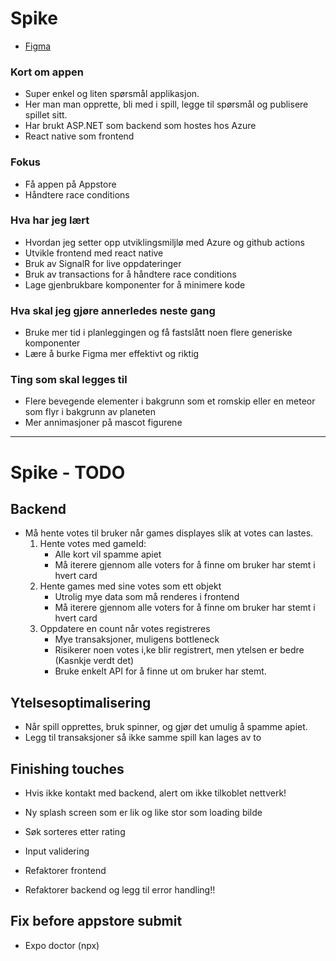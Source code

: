 # Spike

- [Figma](https://www.figma.com/file/oBgpl8HkiowbkUFe6HchFL/Untitled?node-id=0%3A1&mode=dev)

### Kort om appen

- Super enkel og liten spørsmål applikasjon.
- Her man man opprette, bli med i spill, legge til spørsmål og publisere spillet sitt.
- Har brukt ASP.NET som backend som hostes hos Azure
- React native som frontend

### Fokus

- Få appen på Appstore
- Håndtere race conditions

### Hva har jeg lært

- Hvordan jeg setter opp utviklingsmiljlø med Azure og github actions
- Utvikle frontend med react native
- Bruk av SignalR for live oppdateringer
- Bruk av transactions for å håndtere race conditions
- Lage gjenbrukbare komponenter for å minimere kode

### Hva skal jeg gjøre annerledes neste gang

- Bruke mer tid i planleggingen og få fastslått noen flere generiske komponenter
- Lære å burke Figma mer effektivt og riktig

### Ting som skal legges til

- Flere bevegende elementer i bakgrunn som et romskip eller en meteor som flyr i bakgrunn av planeten
- Mer annimasjoner på mascot figurene

<hr>

# Spike - TODO

## Backend

- Må hente votes til bruker når games displayes slik at votes can lastes.
  1. Hente votes med gameId:
     - Alle kort vil spamme apiet
     - Må iterere gjennom alle voters for å finne om bruker har stemt i hvert card
  2. Hente games med sine votes som ett objekt
     - Utrolig mye data som må renderes i frontend
     - Må iterere gjennom alle voters for å finne om bruker har stemt i hvert card
  3. Oppdatere en count når votes registreres
     - Mye transaksjoner, muligens bottleneck
     - Risikerer noen votes i,ke blir registrert, men ytelsen er bedre (Kasnkje verdt det)
     - Bruke enkelt API for å finne ut om bruker har stemt.

## Ytelsesoptimalisering

- Når spill opprettes, bruk spinner, og gjør det umulig å spamme apiet.
- Legg til transaksjoner så ikke samme spill kan lages av to

## Finishing touches

- Hvis ikke kontakt med backend, alert om ikke tilkoblet nettverk!
- Ny splash screen som er lik og like stor som loading bilde

- Søk sorteres etter rating
- Input validering
- Refaktorer frontend
- Refaktorer backend og legg til error handling!!

## Fix before appstore submit

- Expo doctor (npx)
